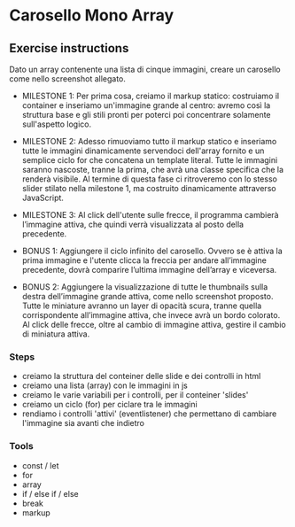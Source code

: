 # Carosello Mono Array

## Exercise instructions

Dato un array contenente una lista di cinque immagini, creare un carosello come nello screenshot allegato.

- MILESTONE 1:
Per prima cosa, creiamo il markup statico: costruiamo il container e inseriamo un'immagine grande al centro: avremo così la struttura base e gli stili pronti per poterci poi concentrare solamente sull'aspetto logico.

- MILESTONE 2:
 Adesso rimuoviamo tutto il markup statico e inseriamo tutte le immagini dinamicamente servendoci dell'array fornito e un semplice ciclo for che concatena un template literal. Tutte le immagini saranno nascoste, tranne la prima, che avrà una classe specifica che la renderà visibile. Al termine di questa fase ci ritroveremo con lo stesso slider stilato nella milestone 1, ma costruito dinamicamente attraverso JavaScript.

- MILESTONE 3:
Al click dell'utente sulle frecce, il programma cambierà l’immagine attiva, che quindi verrà visualizzata al posto della precedente.

- BONUS 1:
Aggiungere il ciclo infinito del carosello. Ovvero se è attiva la prima immagine e l'utente clicca la freccia per andare all’immagine precedente, dovrà comparire l’ultima immagine dell’array e viceversa.

- BONUS 2:
Aggiungere la visualizzazione di tutte le thumbnails sulla destra dell’immagine grande attiva, come nello screenshot proposto. Tutte le miniature avranno un layer di opacità scura, tranne quella corrispondente all’immagine attiva, che invece avrà un bordo colorato. Al click delle frecce, oltre al cambio di immagine attiva, gestire il cambio di miniatura attiva.

### Steps

- creiamo la struttura del conteiner delle slide e dei controlli in html
- creiamo una lista (array) con le immagini in js
- creiamo le varie variabili per i controlli, per il conteiner 'slides'
- creiamo un ciclo (for) per ciclare tra le immagini
- rendiamo i controlli 'attivi' (eventlistener) che permettano di cambiare l'immagine sia avanti che indietro


### Tools

- const / let
- for
- array
- if / else if / else
- break
- markup